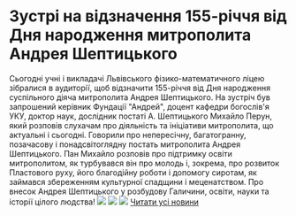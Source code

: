 
# Зустрі на відзначення 155-річчя від Дня народження митрополита Андрея Шептицького
Сьогодні учні і викладачі Львівського фізико-математичного ліцею зібралися в аудиторії, щоб відзначити 155-річчя від Дня народження суспільного діяча митрополита Андрея Шептицького. На зустріч був запрошений керівник Фундації "Андрей", доцент кафедри богослів'я УКУ, доктор наук, дослідник постаті А. Шептицького Михайло Перун, який розповів слухачам про діяльність та ініціативи митрополита, що актуальні і сьогодні.
Говорили про непересічну, багатогранну, позачасову і понадсвітоглядну постать митрополита Андрея Шептицького.
Пан Михайло розповів про підтримку освіти митрополитом, як турбувався він про молодь і, зокрема, про розвиток Пластового руху, його благодійну роботи і допомогу сиротам, як займався збереженням культурної спадщини і меценатством. Про внесок Андрея Шептицького у розбудову Галичини, освіти, науки та історії цілого людства!
![](/images/зустрі-на-відзначення-155-річчя-від-дня-народження/ash2.jpg)
![](/images/зустрі-на-відзначення-155-річчя-від-дня-народження/ash1.jpg)
![](/images/зустрі-на-відзначення-155-річчя-від-дня-народження/ash3.jpg)
[Читати усі новини](/news)
       